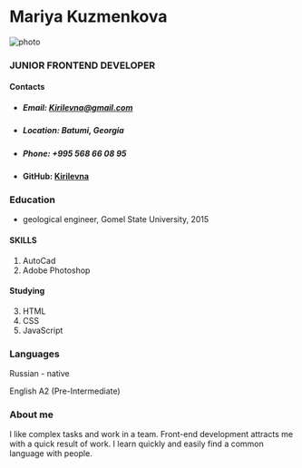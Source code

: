 # Mariya Kuzmenkova
![photo](C:\D\Mariya\Camera/20211115_154910.jpg)

### JUNIOR FRONTEND DEVELOPER 
#### **Contacts**
* ##### **Email**: *Kirilevna@gmail.com*
* ##### **Location**: *Batumi, Georgia*
* ##### **Phone**: *+995 568 66 08 95*
* #### **GitHub**: [Kirilevna](https://Github.com/Kirilevna) 
### **Education**
* geological engineer,
Gomel State University, 2015
#### **SKILLS**
1. AutoCad
2. Adobe Photoshop 
#### Studying
3. HTML
4. CSS
5. JavaScript
### **Languages**

Russian - native

English A2 (Pre-Intermediate) 
### **About me**
I like complex tasks and work in a team. Front-end development attracts me with a quick result of work. I learn quickly and easily find a common language with people.

